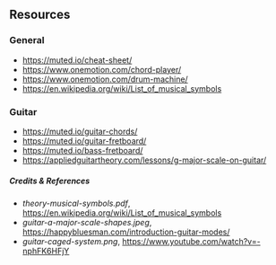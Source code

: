 ## Resources

### General
- <https://muted.io/cheat-sheet/>
- <https://www.onemotion.com/chord-player/>
- <https://www.onemotion.com/drum-machine/>
- <https://en.wikipedia.org/wiki/List_of_musical_symbols>

### Guitar
- <https://muted.io/guitar-chords/>
- <https://muted.io/guitar-fretboard/>
- <https://muted.io/bass-fretboard/>
- <https://appliedguitartheory.com/lessons/g-major-scale-on-guitar/>


##### Credits & References
- *theory-musical-symbols.pdf*, <https://en.wikipedia.org/wiki/List_of_musical_symbols>
- *guitar-a-major-scale-shapes.jpeg*, <https://happybluesman.com/introduction-guitar-modes/>
- *guitar-caged-system.png*, <https://www.youtube.com/watch?v=-nphFK6HFjY>